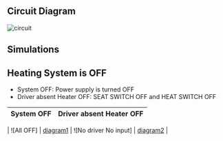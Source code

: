 
## Circuit Diagram

![circuit](https://user-images.githubusercontent.com/94305490/144299123-c3373403-ebfe-46a9-a513-9caa222c3bf8.png)


## Simulations

## Heating System is OFF

* System OFF: Power supply is turned OFF
* Driver absent Heater OFF: SEAT SWITCH OFF and HEAT SWITCH OFF

| System OFF | Driver absent Heater OFF |
| --- | --- |

| ![All OFF] | [diagram1](https://user-images.githubusercontent.com/94305490/144384413-d0c0159c-065a-4869-a86d-27c043fd8b03.png) | ![No driver No input] | [diagram2](https://user-images.githubusercontent.com/94305490/144384543-071bba04-32c2-4e67-8bf2-dab76f44d7ae.png) |







